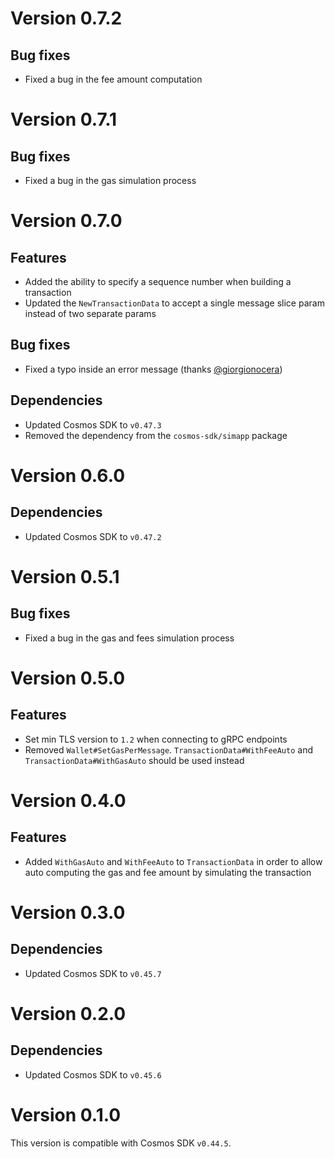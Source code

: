 # Version 0.7.2
## Bug fixes
- Fixed a bug in the fee amount computation

# Version 0.7.1
## Bug fixes
- Fixed a bug in the gas simulation process

# Version 0.7.0
## Features
- Added the ability to specify a sequence number when building a transaction 
- Updated the `NewTransactionData` to accept a single message slice param instead of two separate params

## Bug fixes
- Fixed a typo inside an error message (thanks [@giorgionocera](https://github.com/giorgionocera))

## Dependencies
- Updated Cosmos SDK to `v0.47.3`
- Removed the dependency from the `cosmos-sdk/simapp` package

# Version 0.6.0
## Dependencies
- Updated Cosmos SDK to `v0.47.2`

# Version 0.5.1
## Bug fixes
- Fixed a bug in the gas and fees simulation process

# Version 0.5.0
## Features
- Set min TLS version to `1.2` when connecting to gRPC endpoints
- Removed `Wallet#SetGasPerMessage`. `TransactionData#WithFeeAuto` and `TransactionData#WithGasAuto` should be used instead

# Version 0.4.0
## Features
- Added `WithGasAuto` and `WithFeeAuto` to `TransactionData` in order to allow auto computing the gas and fee amount by simulating the transaction

# Version 0.3.0
## Dependencies
- Updated Cosmos SDK to `v0.45.7`

# Version 0.2.0
## Dependencies
- Updated Cosmos SDK to `v0.45.6`

# Version 0.1.0
This version is compatible with Cosmos SDK `v0.44.5`.